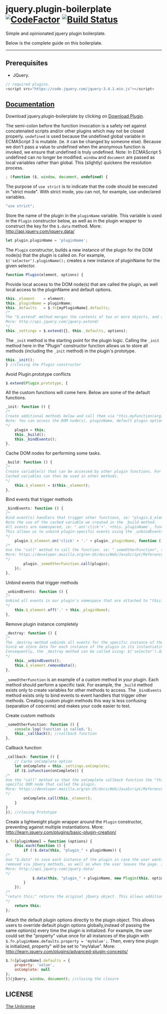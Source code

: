 # jquery.plugin-boilerplate [![CodeFactor](https://www.codefactor.io/repository/github/sid04naik/jquery.plugin-boilerplate/badge)](https://www.codefactor.io/repository/github/sid04naik/jquery.plugin-boilerplate) [![Build Status](https://travis-ci.com/sid04naik/jquery.plugin-boilerplate.svg?branch=master)](https://travis-ci.com/sid04naik/jquery.plugin-boilerplate)

Simple and opinionated jquery plugin boilerplate.

Below is the complete guide on this boilerplate.

---
## Prerequisites
* JQuery.

```js
// required plugins.
<script src="https://code.jquery.com/jquery-3.4.1.min.js"></script>
```
## [Documentation](https://sid04naik.github.io/jquery.plugin-boilerplate/)
Download jquery.plugin-boilerplate by clicking on [Download Plugin](https://github.com/sid04naik/jquery.plugin-boilerplate/releases/tag/v1.0.0).

The semi-colon before the function invocation is a safety net against concatenated scripts and/or other plugins which may not be closed properly.
`undefined` is used because the undefined global variable in ECMAScript 3 is mutable. (ie. it can be changed by someone else). Because we don't pass a value to undefined when the anonymous function is invoked, we ensure that undefined is truly undefined.
Note: In ECMAScript 5 undefined can no longer be modified.
`window` and `document` are passed as local variables rather than global. This (slightly) quickens the resolution process.

```js
; (function ($, window, document, undefined) {
```

The purpose of `use strict` is to indicate that the code should be executed in "strict mode". With strict mode, you can not, for example, use undeclared variables.

```js
"use strict";
```

Store the name of the plugin in the `pluginName` variable. This variable is used in the `Plugin` constructor below, as well as in the plugin wrapper to construct the key for the `$.data` method.
More: http://api.jquery.com/jquery.data/

```js
let plugin,pluginName = 'pluginName';
```

The `Plugin` constructor, builds a new instance of the plugin for the DOM node(s) that the plugin is called on. For example, `$('selector').pluginName();` creates a new instance of pluginName for the given selector.

```js
function Plugin(element, options) {
```

Provide local access to the DOM node(s) that are called the plugin, as well local access to the pluginName and default options.

```js
this._element    = element;
this._pluginName = pluginName;
this._defaults   = $.fn[myPluginName].defaults;
/*
The "$.extend" method merges the contents of two or more objects, and stores the result in the first object. The first object is empty so that we don't alter the default options for future instances of the plugin.
More: http://api.jquery.com/jquery.extend/
*/
this._settings = $.extend({}, this._defaults, options);
```

The `_init` method is the starting point for the plugin logic.
Calling the `_init` method here in the "Plugin" constructor function allows us to store all methods (including the `_init` method) in the plugin's prototype.

```js
this._init();
} //closing the Plugin constructor
```

Avoid Plugin.prototype conflicts

```js
$.extend(Plugin.prototype, {
```

All the custom functions will come here. Below are some of the default functions.

```js
_init: function () {
/*
Create additional methods below and call them via "this.myFunction(arg1, arg2)", ie: "this._build();".
Note: You can access the DOM node(s), pluginName, default plugin options and custom plugin options for a each instance of the plugin by using the variables "this._element", "this._pluginName", "this._defaults" and "this._settings" created in the "Plugin" constructor function (as shown in the _build method below).
*/
    plugin = this;
    this._build();
    this._bindEvents();
},
```

Cache DOM nodes for performing some tasks.

```js
_build: function () {
/*
Create variable(s) that can be accessed by other plugin functions. For example, "this.$_element = $(this._element);" will cache a jQuery reference to the element that initialized the plugin.
Cached variables can then be used in other methods.
*/
    this.$_element = $(this._element);
},
```

Bind events that trigger methods

```js
_bindEvents: function () {
/*
Bind event(s) handlers that trigger other functions, ie: "plugin.$_element.on('click', function() {});".
Note the use of the cached variable we created in the _build method.
All events are namespaced, ie: ".on('click'+'.'+this._pluginName', function() {});".
This allows us to unbind plugin-specific events using the _unbindEvents method below.
*/
    plugin.$_element.on('click' + '.' + plugin._pluginName, function () {
/*
Use the "call" method to call the function. ie: "_someOtherFunction", the "this" keyword refers to the plugin instance, not the event handler.
More: https://developer.mozilla.org/en-US/docs/Web/JavaScript/Reference/Global_Objects/Function/call
*/
        plugin._someOtherFunction.call(plugin);
    });
},
```

Unbind events that trigger methods

```js
_unbindEvents: function () {
/*
Unbind all events in our plugin's namespace that are attached to "this.$_element".
*/
    this.$_element.off('.' + this._pluginName);
},
```

Remove plugin instance completely

```js
_destroy: function () {
/*
The _destroy method unbinds all events for the specific instance of the plugin, then removes all plugin data that was stored in the plugin instance using jQuery's .removeData method.
Since we store data for each instance of the plugin in its instantiating element using the $.data method (as explained in the plugin wrapper below), we can call methods directly on the instance outside of the plugin initialization, ie: $('selector').data('plugin_myPluginName')._someOtherFunction();
Consequently, the _destroy method can be called using: $('selector').data('plugin_myPluginName')._destroy();
*/
    this._unbindEvents();
    this.$_element.removeData();
},
```

`_someOtherFunction` is an example of a custom method in your plugin. Each method should perform a specific task. For example, the `_build` method exists only to create variables for other methods to access. The `_bindEvents` method exists only to bind events to event handlers that trigger other methods.
Creating custom plugin methods this way is less confusing (separation of concerns) and makes your code easier to test.

Create custom methods

```js
_someOtherFunction: function () {
    console.log('Function is called.');
    this._callback(); //callback function
},
```

Callback function

```js
_callback: function () {
    // Cache onComplete option
    let onComplete = this._settings.onComplete;
    if ($.isFunction(onComplete)) {
/*
Use the "call" method so that the onComplete callback function the "this" keyword refers to the
specific DOM node that called the plugin.
More: https://developer.mozilla.org/en-US/docs/Web/JavaScript/Reference/Global_Objects/Function/call
*/
        onComplete.call(this._element);
    }
}
}); //closing Prototype
```

Create a lightweight plugin wrapper around the `Plugin` constructor, preventing against multiple instantiations.
More: http://learn.jquery.com/plugins/basic-plugin-creation/

```js
$.fn[pluginName] = function (options) {
    this.each(function () {
        if (!$.data(this, "plugin_" + pluginName)) {
/*
Use "$.data" to save each instance of the plugin in case the user wants to modify it. Using "$.data" in this way ensures the data is removed when the DOM element(s) are
removed via jQuery methods, as well as when the user leaves the page. It's a smart way to prevent memory leaks.
More: http://api.jquery.com/jquery.data/
*/
            $.data(this, "plugin_" + pluginName, new Plugin(this, options));
        }
    });
/*
"return this;" returns the original jQuery object. This allows additional jQuery methods to be chained.
*/
    return this;
};
```

Attach the default plugin options directly to the plugin object. This allows users to override default plugin options globally,instead of passing the same option(s) every time the plugin is initialized.
For example, the user could set the "property" value once for all instances of the plugin with
`$.fn.pluginName.defaults.property = 'myValue';`. Then, every time plugin is initialized, property" will be set to "myValue".
More: http://learn.jquery.com/plugins/advanced-plugin-concepts/

```js
$.fn[pluginName].defaults = {
    property: 'value',
    onComplete: null
};
})(jQuery, window, document); //closing the closure 
```

## LICENSE
[The Unlicense](https://github.com/sid04naik/jquery.plugin-boilerplate/blob/master/LICENSE)
